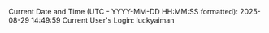 Current Date and Time (UTC - YYYY-MM-DD HH:MM:SS formatted): 2025-08-29 14:49:59
Current User's Login: luckyaiman
